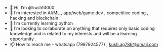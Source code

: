 - 👋 Hi, I’m @kush10000
- 👀 I’m interested in AI/ML , app/web/game dev , competitive coding , hacking and blockchain
- 🌱 I’m currently learning python
- 💞️ I’m looking to collaborate on anything that requires only basic coding knowledge and is related to my interests and will be a learning opportunity .
- 📫 How to reach me - whatsapp (7987924577) , kush.ag786@gmail.com

<!---
kush10000/kush10000 is a ✨ special ✨ repository because its `README.md` (this file) appears on your GitHub profile.
You can click the Preview link to take a look at your changes.
--->
